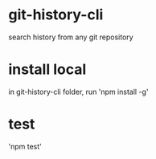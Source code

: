 # git-history-cli
search history from any git repository

# install local
in git-history-cli folder, run 'npm install -g'

# test
'npm test'